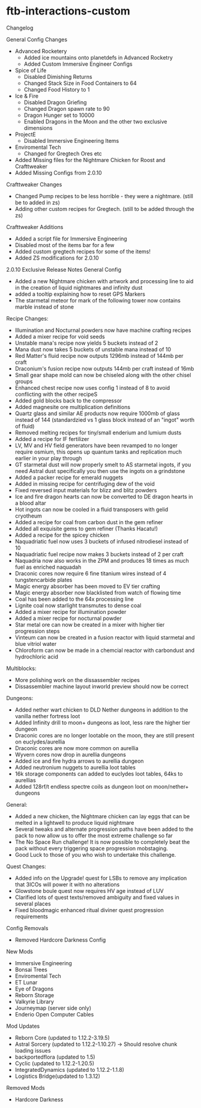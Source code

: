 # ftb-interactions-custom
Changelog 
 
General Config Changes 
- Advanced Rocketery
   - Added ice mountains onto planetdefs in Advanced Rocketry
   - Added Custom Immersive Engineer Configs
- Spice of Life
   - Disabled Dimishing Returns 
   - Changed Stack Size in Food Containers to 64  
   - Changed Food History to 1
- Ice & Fire
   - Disabled Dragon Griefing
   - Changed Dragon spawn rate to 90
   - Dragon Hunger set to 10000
   - Enabled Dragons in the Moon and the other two exclusive dimensions
- ProjectE 
   - Disabled Immersive Engineering Items  
- Enviromental Tech
   - Changed for Gregtech Ores etc
- Added Missing files for the Nightmare Chicken for Roost and Crafttweaker
- Added Missing Configs from 2.0.10

Crafttweaker Changes
- Changed Pump recipes to be less horrible - they were a nightmare. (still be to added in zs)
- Adding other custom recipes for Gregtech. (still to be added through the zs)

Crafttweaker Additions
- Added a script file for Immersive Engineering
- Disabled most of the items bar for a few
- Added custom gregtech recipes for some of the items!
- Added ZS modifications for 2.0.10

2.0.10 Exclusive Release Notes
General Config
- Added a new Nightmare chicken with artwork and processing line to aid in the creation of liquid nightmares and infinity dust 
- added a tooltip explaining how to reset GPS Markers
- The starmetal meteor for mark of the following tower now contains marble instead of stone

Recipe Changes:
- Illumination and Nocturnal powders now have machine crafting recipes
- Added a mixer recipe for void seeds
- Unstable mana's recipe now yields 5 buckets instead of 2
- Mana dust now takes 5 buckets of unstable mana instead of 10
- Red Matter's fluid recipe now outputs 1296mb instead of 144mb per craft
- Draconium's fusion recipe now outputs 144mb per craft instead of 16mb
- Small gear shape mold can now be chiseled along with the other chisel groups
- Enhanced chest recipe now uses config 1 instead of 8 to avoid conflicting with the other recipeS
- Added gold blocks back to the compressor
- Added magnesite ore multiplication definitions
- Quartz glass and similar AE products now require 1000mb of glass instead of 144 (standardzied vs 1 glass block instead of an "ingot" worth of fluid)
- Removed melting recipes for tiny/small enderium and lumium dusts 
- Added a recipe for IF fertilizer
- LV, MV and HV field generators have been revamped to no longer require osmium, this opens up quantum tanks and replication much earlier in your play through
- GT starmetal dust will now properly smelt to AS starmetal ingots, if you need Astral dust specifically you then use the ingots on a grindstone
- Added a packer recipe for emerald nuggets
- Added in missing recipe for centrifuging dew of the void
- Fixed reversed input materials for blizz and blitz powders
- Ice and fire dragon hearts can now be converted to DE dragon hearts in a blood altar
- Hot ingots can now be cooled in a fluid transposers with gelid cryotheum
- Added a recipe for coal from carbon dust in the gem refiner
- Added all exquisite gems to gem refiner (Thanks Hacatu!)
- Added a recipe for the spicey chicken
- Naquadriatic fuel now uses 3 buckets of infused nitrodiesel instead of 10
- Naquadriatic fuel recipe now makes 3 buckets instead of 2 per craft
- Naquadria now also works in the ZPM and produces 18 times as much fuel as enriched naquadah
- Draconic cores now require 6 fine titanium wires instead of 4 tungstencarbide plates
- Magic energy absorber has been moved to EV tier crafting
- Magic energy absorber now blacklisted from watch of flowing time
- Coal has been added to the 64x processing line
- Lignite coal now starlight transmutes to dense coal
- Added a mixer recipe for illumination powder
- Added a mixer recipe for nocturnal powder
- Star metal ore can now be created in a mixer with higher tier progression steps
- Vinteum can now be created in a fusion reactor with liquid starmetal and blue vitriol water
- Chloroform can now be made in a chemcial reactor with carbondust and hydrochloric acid

Multiblocks:
- More polishing work on the dissassembler recipes
- Dissassembler machine layout inworld preview should now be correct

Dungeons:
- Added nether wart chicken to DLD Nether dungeons in addition to the vanilla nether fortress loot
- Added Infinity drill to moon+ dungeons as loot, less rare the higher tier dungeon
- Draconic cores are no longer lootable on the moon, they are still present on euclydes/aurellia
- Draconic cores are now more common on aurellia
- Wyvern cores now drop in aurellia dungeons
- Added ice and fire hydra arrows to aurellia dungeon
- Added neutronium nuggets to aurellia loot tables
- 16k storage components can added to euclydes loot tables, 64ks to aurellias
- Added 128rf/t endless spectre coils as dungeon loot on moon/nether+ dungeons

General:
- Added a new chicken, the Nightmare chicken can lay eggs that can be melted in a lightwell to produce liquid nightmare
- Several tweaks and alternate progression paths have been added to the pack to now allow us to offer the most extreme challenge so far
- The No Space Run challenge! It is now possible to completely beat the pack without every triggering space progression mobstaging. 
- Good Luck to those of you who wish to undertake this challenge. 


Quest Changes:
- Added info on the Upgrade! quest for LSBs to remove any implication that 3ICOs will power it with no alterations	
- Glowstone boule quest now requires HV age instead of LUV
- Clarified lots of quest texts/removed ambiguity and fixed values in several places
- Fixed bloodmagic enhanced ritual diviner quest progression requirements

Config Removals
- Removed Hardcore Darkness Config

New Mods
- Immersive Engineering
- Bonsai Trees
- Enviromental Tech
- ET Lunar
- Eye of Dragons
- Reborn Storage
- Valkyrie Library
- Journeymap (server side only)
- Enderio Open Computer Cables

Mod Updates
- Reborn Core (updated to 1.12.2-3.19.5)
- Astral Sorcery (updated to 1.12.2-1.10.27) -> Should resolve chunk loading issues
- backportedflora (updated to 1.5)
- Cyclic (updated to 1.12.2-1.20.5)
- IntegratedDynamics (updated to 1.12.2-1.1.8)
- Logistics Bridge(updated to 1.3.12)

Removed Mods
- Hardcore Darkness


